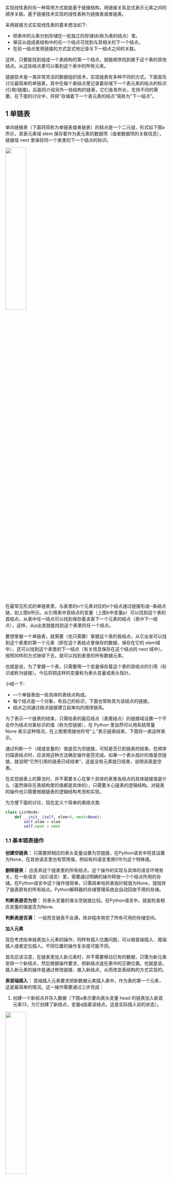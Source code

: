 

实现线性表的另一种常用方式就是基于链接结构，用链接关系显式表示元素之间的顺序关联。基于链接技术实现的线性表称为链接表或者链表。

采用链接方式实现线性表的基本想法如下:
- 把表中的元素分别存储在一批独立的存储块(称为表的结点）里。
- 保证从组成表结构中的任一个结点可找到与其相关的下一个结点。
- 在前一结点里用链接的方式显式地记录与下一结点之间的关联。

这样，只要能找到组成一个表结构的第一个结点，就能顺序找到属于这个表的其他结点。从这些结点里可以看到这个表中的所有元素。


链接技术是一类非常灵活的数据组织技术，实现链表有多种不同的方式。下面首先讨论最简单的单链表，其中在每个表结点里记录着存储下一个表元素的结点的标识(引用/链接)。后面将介绍另外一些结构的链表，它们各有所长，支持不同的需要。在下面的讨论中，将把“存储着下一个表元素的结点”简称为“下一结点”。

## 1 单链表

单向链接表（下面将简称为单链表或者链表）的结点是一个二元组，形式如下图a所示，其表元素域 elem 保存着作为表元素的数据项（或者数据项的关联信息），链接域 next 里保存同一个表里的下一个结点的标识。

<img src ="https://img-blog.csdnimg.cn/b5bf99173a614fe3837056a47ccad6e9.png#pic_center" width = 36%>

在最常见形式的单链表里，与表里的n个元素对应的n个结点通过链接形成─条结点链，如上图b所示。从引用表中首结点的变量（上图b中变量p）可以找到这个表的首结点，从表中任一结点可以找到保存着该表下一个元素的结点（表中下一结点），这样，从p出发就能找到这个表里的任一个结点。

要想掌握一个单链表，就需要（也只需要）掌握这个表的首结点，从它出发可以找到这个表里的第一个元素（即在这个表结点里保存的数据，保存在它的 elem域中），还可以找到这个表里的下一结点（有关信息保存在这个结点的 next 域中）。按照同样的方式继续下去，就可以找到表里的所有数据元素。

也就是说，为了掌握一个表，只需要用一个变量保存着这个表的首结点的引用（标识或称为链接）。今后将把这样的变量称为表头变量或表头指针。

小结一下:
- —个单链表由一些具体的表结点构成。
- 每个结点是一个对象，有自己的标识，下面也常称其为该结点的链接。
- 结点之间通过结点链接建立起单向的顺序联系。


为了表示一个链表的结束，只需给表的最后结点（表尾结点）的链接域设置一个不会作为结点对象标识的值（称为空链接），在 Python 里自然可以用系统常量 None 表示这种情况，在上图里用接地符号“丄”表示链表结束，下面将一直这样表示。

通过判断一个（域或变量的）值是否为空链接，可知是否已到链表的结束。在顺序扫描表结点时，应该用这种方法确定操作是否完成。如果一个表头指针的值是空链接，就说明“它所引用的链表已经结束”，这是没有元素就已结束，说明该表是空表。

在实现链表上的算法时，并不需要关心在某个具体的表里各结点的具体链接值是什么（虽然保存在表结构里的值都是具体的），只需要关心链表的逻辑结构。对链表的操作也只需要根据链表的逻辑结构考虑和实现。

为方便下面的讨论，现在定义个简单的表结点类:

```python
class ListNode:
    def __init__(self, elem=0, next=None):
        self.elem = elem    
        self.next = next
```

### 1.1 基本链表操作

**创建空链表：** 只需要把相应的表头变量设置为空链接，在Python语言中将其设置为None，在其他语言里也有惯用值，例如有的语言里用0作为这个特殊值。

**删除链表：** 应丢弃这个链表里的所有结点。这个操作的实现与具体的语言环境有关。在一些语言（如C语言）里，需要通过明确的操作释放一个个结点所用的存储。在Python语言中这个操作很简单，只需简单地将表指针赋值为None，就抛弃了链表原有的所有结点。Python解释器的存储管理系统会自动回收不用的存储。

**判断表是否为空：** 将表头变量的值与空链接比较。在Python语言中，就是检查相应变量的值是否为None.

**判断表是否满：** 一般而言链表不会满，除非程序用完了所有可用的存储空间。

**加入元素**

现在考虑给单链表加入元素的操作，同样有插入位置问题，可以做首端插入、尾端插人或者定位插人。不同位置的操作复杂度可能不同。

首先应该注意，在链表里加入新元素时，并不需要移动已有的数据，只需为新元素安排一个新结点，然后根据操作要求，把新结点连在表中的正确位置。也就是说，插入新元素的操作是通过修改链接，接入新结点，从而改变表结构的方式实现的。

**表首端插入：** 首端插入元素要求把新数据元素插入表中，作为表的第一个元素，这是最简单的情况。这一操作需要通过三步完成：

1) 创建一个新结点并存入数据（下图a表示要向表头变量 head 的链表加入新首元素13，为它创建了新结点，变量q指着该结点。这是实际插入前的状态）。

<img src ="https://img-blog.csdnimg.cn/832f83d57f004a5880d99b0bee5fe1de.png#pic_center" width = 36%>


2) 把原链表首结点的链接存入新结点的链接域 next，这一操作将原表的一串结点链接在刚创建的新结点之后。
   
3) 修改表头变量，使之指向新结点，这个操作使新结点实际成为表头变量所指的结点，即表的首结点（上图b表示设置链接的这两步操作完成后的状态，新结点已成为 head 所指链表的首结点，13成为这个表的首元素。注意，示意图中链接指针的长度和形状都不表示任何意义，只有图中的链接指向关系有意义）。

注意，即使在插入前head指向的是空表，上面三步也能正确完成工作。这个插人只是一次安排新存储和几次赋值，操作具有常量时间复杂度。

示例代码段：
```python
q = ListNode(13)
q.next = head.next
head = q
```

**一般情况的元素插入：**要想在单链表里的某位置插入一个新结点，必须先找到该位置之前的那个结点，因为新结点需要插入在它的后面，需要修改它的next 域。如何找到这个结点的问题将在后面讨论，先看已经找到了这个结点之后怎样插入元素。

设变量pre已指向要插入元素位置的前一结点，操作也分为三步:
1) 创建一个新结点并存入数据（下图a是实际插入前的状态）。
2) 把 pre 所指结点 next 域的值存入新结点的链接域 next，这个操作将原表在 pre 所指结点之后的一段链接到新结点之后。
3) 修改 pre 的 next 域，使之指向新结点，这个操作把新结点链入被操作的表，整个操作完成后的状态如下图b所示。

<img src ="https://img-blog.csdnimg.cn/8fc59b745aed4e0d87cd7b040f18d537.png#pic_center" width = 48%>

注意，即使在插入前 pre 所指结点是表中最后一个结点，上述操作也能将新结点正确接入，作为新的表尾结点。
```python
q = ListNode(13)
q.next = pre.next
pre.next = q
```

**删除元素**

删除链表中元素，也可通过调整表结构删除表中结点的方式完成。这里也区分两种情况：删除表头结点的操作可以直接完成，删除其他结点也需要掌握其前一结点。
**删除表首元素：** 删除表中第一个元素对应于删除表的第一个结点，为此只需修改表头指针，令其指向表中第二个结点。丢弃不用的结点将被Python解释器自动回收。
```python
head = head.next
```
一般情况的元素删除：一般情况删除须先找到要删元素所在结点的前一结点，设用变量pre指向，然后修改pre的next域，使之指向被删结点的下一结点。

```python
pre.next = pre.next.next
```
显然，这两个操作都要求被删结点存在。

<img src ="https://img-blog.csdnimg.cn/a8bdc83b11094d04a21048c48de189b4.png#pic_center" width = 48%>

如果在其他编程语言里删除结点，还可能要自己释放存储。Python的自动存储管理机制能自动处理这方面的问题，使编程工作更简单，也保证了安全性。

**扫描、定位和遍历**

在一般情况下插入和删除元素，都要求找到被删结点的前一结点。另外，程序里也可能需要定位链表中的元素、修改元素、逐个处理其中元素等。这些操作都需要检查链表的内容，实际上是检查表中的一些（或全部）结点。

由于单链表只有一个方向的链接，开始情况下只有表头变量在掌握中，所以对表内容的一切检查都只能从表头变量开始，沿着表中链接逐步进行。这种操作过程称为链表的扫描，这种过程的基本操作模式是:

```python
p = head
while p is not None and 还需继续的其他条件:
    对p所指结点里的数据做所需操作
    p = p.next
```

根据Python语言的规定，这里的 `p is not None` 可以简单地只写一个 `p`。

循环的继续（或结束）条件、循环中的操作由具体问题决定。循环中使用的辅助变量p称为扫描指针。注意，每个扫描循环必须用一个扫描指针作为控制变量，每步迭代前必须检查其值是否为None，保证随后操作的合法性。这与连续表的越界检查类似。

上面表扫描模式是最一般的链表操作模式，下面介绍几个常用操作的实现。

**按下标定位：** 按 Python 惯例，链表首结点的元素应看作下标0，其他元素依次排列。确定第i个元素所在结点的操作称为按下标定位，可以参考表扫描模式写出:
```python
p = head
while p is not NOne and i > 0:
    i -= 1
    p = p.next
```

假设循环前变量i已有所需的值，循环结束时可能出现两种情况：或者扫描完表中所有结点还没有找到第i个结点，或者p所指结点就是所需。通过检查 p 值是否为None可以区分这两种情况。显然，如果现在需要删除第k个结点，可以先将i设置为k-1，循环后检查i是0且p.next不是None就可以执行删除了。

**按元素定位：** 假设需要在链表里找到满足谓词pred的元素。同样可以参考上面的表扫描模式，写出的检索循环如下:

```python
p = head
while p is not None and not pred(p.elem):
    p = p.next
```
循环结束时或者p是None；或者 `pred(p.elem)` 是 True，找到了所需元素。

完整的扫描称为遍历，这样做通常是需要对表中每个元素做一些事情，例如:
```python
p = head
while p is not None:
    print(p.elem)
    p = p.next
```
这个循环依次输出表中各元素。只以条件 `p is not None` 控制循环，就能完成一遍完整的遍历。同样模式可用于做其他工作。

链表操作的复杂度
总结一下链表操作的时间复杂度。
- 创建空表：$O(1)$。
- 删除表：在Python里是$O(1)$。当然，Python 解释器做存储管理也需要时间。
- 判断空表：$O(1)$。
- 加入元素（都需要加一个T(分配)的时间）
  - 首端加入元素：$O(1)$。
  - 尾端加入元素：$O(n)$、因为需要找到表的最后结点。
  - 定位加人元素：$O(n)$，平均情况和最坏情况。

- 删除元素:
  - 首端删除元素：$O(1)$。
  - 尾端删除元素：$O(n)$。
  - 定位删除元素：$O(n)$，平均情况和最坏情况。
  - 其他册除：通常需要扫描整个表或其一部分$O(n)$。

扫描、定位或遍历操作都需要检查一批表结点，其复杂度受到表结点数的约束，都是 $O(n)$ 操作。其他在工作中有此类行为的操作也至少具有 $O(n)$ 时间复杂度。

**求表的长度**

在使用链表时，经常需要求表的长度，为此可以定义一个函数:
```python
p, n = head, 0
while p is not None:
    n += 1
    p = p.next
return n
```

这个函数采用表扫描模式，遍历表中所有结点完成计数。
显然，这个求表长度的算法所用时间与表结点个数成正比，具有 $O(n)$ 时间复杂度。

实现方式的变化

以求表的长度为例，如果程序经常需要调用上面函数，$O(n)$ 复杂度就可能成为效率问题。如果表很长，执行该函数就可能造成可察觉的停顿。解决这个问题的一种方法是改造单链表的实现结构，增加一个表长度记录。显然，这个记录不属于任何表元素，是有关表的整体的信息。表示这件事的恰当方法是定义一种链表对象，把表的长度和表中的结点链表都作为这个表对象的数据成分，如下图所示。

<img src ="https://img-blog.csdnimg.cn/5bb8b0da6beb414b82889c8003ee39f1.png#pic_center" width = 48%>

图中变星p指向表对象，这个对象的一个数据域记录表中元素个数（图中的20表示这个表当时有20个结点），另一个域引用着该表的结点链。采用了这种表示方式，求表长度的操作就可以简单返回元素计数域的值。但另一方面，这种表的每个变动操作都需要维护计数值。从整体看有得有失。这种调整消除了一个线性时间操作，可能在一些应用中很有意义。

### 1.2 单链表类的实现
自定义异常

为能合理地处理一些链表操作中遇到的错误状态（例如，方法执行时遇到了无法操作的错误参数），首先为链表类定义一个新的异常类:
```python
class LinkedListUnderflow(ValueError):
    pass
```

这里把LinkedListUnderflow定义为标准异常类valueError的子类，准备在空表访问元索等场合抛出这个异常。在这些情况下抛出 valueError 也没问题，但定义了自己的异常类，就可以写专门的异常处理器，在一些情况下可能有用。



LList类的定义，初始化函数和简单操作

现在基于结点类 ListNode 定义一个单链表对象的类，在这种表对象里只有一个引用链接结点的_head域，初始化为None表示建立的是一个空表。判断表空的操作检查_head；在表头插入数据的操作是prepend，它把包含新元素的结点链接在最前面；操作 pop 删除表头结点并返回这个结点里的数据：

```python
class LList:
    def __init__(self):
        self._head = None

    def is_empty(self):
        return self._head is None

    def prepend(self, elem):
        self._head = ListNode(elem, self._head)

    def pop(self):
        if self._head is None:      # 无结点，引发异常
            raise LinkedListUnorderflow("in pop")
        e = self._head.elem
        self._head = self._head.next
        return e
```

这里把 LList 对象的 `_head` 域作为对象的内部表示，不希望外部使用。上面定义里的几个操作都很简单，只有 pop 操作需要检查对象的状态，表中无元素时引发异常。

**后端操作**

在链表的最后插入元素，必须先找到链表的最后一个结点。其实现首先是一个扫描循环，找到相应结点后把包含新元素的结点插入在其后。下面是定义:
```python
def append(self, elem):
    if self._head is None:
        self._head = ListNone(elem)
        return 
    p = self._head
    while p.next is not None:
        p = p.next
    p.next = ListNode(elem)
```

这里需要区分两种情况：如果原表为空，引用新结点的就应该是表对象的_head域，否则就是已有的最后结点的next域。两种情况下需要修改的数据域不一样。许多链表变动操作都会遇到这个问题，只有表首端插入/删除可以统一处理。

砚在考虑删除表中最后元素的操作，也就是要删除最后的结点。前面说过，要从单链表中删除一个结点，就必须找到它的前一结点。在尾端删除操作里，扫描循环应该找到表中倒数第二个结点，也就是找到`p.next.next`为None的p。下面定义的`pop_last`函数不仅删去表中最后元素，还把它返回（与pop统一）。

在开始一般性扫描之前，需要处理两个特殊情况：如果表空没有可返回的元素时应该引发异常。表中只有一个元素的情况需要特殊处理，因为这时应该修改表头指针。一般情况是先通过循环找到位置，取出最后结点的数据后将其删除:

在开始一般性扫描之前，需要处理两个特殊情况：如果表空没有可返回的元素时应该引发异常。表中只有一个元素的情况需要特殊处理，因为这时应该修改表头指针。一般情况是先通过循环找到位置，取出最后结点的数据后将其删除：

```python
def pop_last(self):
    if self._head is None:      # 空表
        raise LinkeListUnderflow("in pop_last")
    
    p = self._head
    if p.next is None:          # 表中只有一个元素
        e = p.elem
        self._head = None
        return e
    while p.next.next is not None:  # 直到p.next是最后结点
        p = p.next
    e = p.next.elem
    p.next = None
    return e
```

LList类的下一个方法是找到满足给定条件的表元素。这个方法有一个参数，调用时通过参数提供一个判断谓词，该方法返回第一个满足谓词的表元素。显然，这个操作也需要采用前面的基本扫描模式。定义如下：
```python
def find(self, pred):
    p = self._head
    while p is not None:
        if pred(p.elem):
            return p.elem
        p = p.next
```

最后一个方法非常简单，但实际中可能很有用。在开发一个表类的过程中，人们会经常想看看被操作的表的当时情况：
```python
def print_all(self):
    p = self._head
    while p is not None:
        print(p.elem, end='')
        if p.next is not None:
            print(', ', end='')
        p = p.next
    print('')
```

## 2 循环单链表

单链表的另一常见变形是循环单链表（简称循环链表），其中最后一个结点的next域不用None，而是指向表的第一个结点，如下图a所示。但如果仔细考虑，就会发现在链表对象里记录表尾结点更合适（如下图b），这样可以同时支持 $O(1)$ 时间的表头/表尾插入和 $O(1)$ 时间的表头删除。当然，由于循环链表里的结点连成一个圈，哪个结点算是表头或表尾，主要是概念问题，从表的内部形态上无法区分。


循环单链表操作与普通单链表的差异就在于扫描循环的结束控制。易见，一些不变操作的实现也要修改，如 printall。

<img src ="https://img-blog.csdnimg.cn/8585ff1e820f4e29b94e809248cecd2b.png#pic_center" width = 36%>

这种表对象只需一个数据域 _rear，它在逻辑上始终引用着表的尾结点。前端加入结点，就是在尾结点和首结点之间加人新的首结点，尾结点引用不变。通过尾结点引用很容易实现这个操作。另一方面，尾端加入结点也是在原尾结点之后（与首结点之间）插人新结点，只是插入后要把它作为新的尾结点，因此需要更新尾结点引用。这两个操作都要考虑空表插入的特殊情况。对于输出表元素的操作，关键在于循环结束的控制。下面实现中比较扫描指针与表头结点的标识，到达了表头结点就结束。前端弹出操作也很容易实现，后端弹出操作需要通过一个扫描循环确定位置。

下面循环单链表类定义只实现了几个典型方法，供参考：
```python
class LCList:                   # 循环单链表类
    def __init__(self):
        self._rear = None

        def is_empty(self):
            return self._rear is None
        
        def prepend(self, elem):    # 前端插入
            p = LNode(elem)
            if self._rear is None:
                p.next = p          # 建立一个结点的环
                self._rear = p
            else:
                p.next = self._rear.next
                self.rear.next = p
        
        def append(self, elem):     # 尾插入
            self.prepend(elem)
            self._rear = self._rear.next

        def pop(self):  # 前端弹出
            if self._rear is None:
                raise LinkedListUnderflow("in pop of CLList")
            p = self._rear.next
            if self._rear is p:
                self._rear = None
            else:
                self._rear.next = p.next
            return p.elem
        
        def printall(self):     # 输出元素
            if self.is_empty():
                return
            p = self._rear.next
            while True:
                print(p.elem)
                if p is self._rear:
                    break
                p = p.next
```


## 3 双链表

单链表只有一个方向的链接，只能做一个方向的扫描和逐步操作。即使增加了尾结点引用，也只能支持 $O(1)$ 时间的首端元素加入/删除和尾端加入。如果希望两端插入和删除操作都能高效完成，就必须修改结点（从而也是链表）的基本设计，加入另一方向的链接。这样就得到了双向链接表，简称双链表。有了结点之间的双向链接，不仅能支持两端的高效操作，一般结点操作也会更加方便。当然，这样做也需要付出代价：每个结点都需要增加一个链接域,增加的空间开销与结点数成正比，是 $O(n)$。如果每个表结点里的数据规模比较大，新增加的开销可能就显得不太重要了。


为了支持首尾两端的高效操作，双链表应该采用下图所示的结构，包含一个尾结点引用域。易见，从双链表中任一结点出发，可以直接找到其前后的相邻结点（都是 $O(1)$ 操作）。而对单链表而言，只能方便地找到下一个结点，要找前一结点，就必须从表头开始逐一检查（通过一次扫描）。

<img src ="https://img-blog.csdnimg.cn/b22e9e10e48648cba854dc81633c74a6.png#pic_center" width = 36%>

可以直接找到当前结点的前后结点，使得双链表的许多操作都很容易地进行。下面假定结点的下一结点引用域是next，前一结点引用域是prev。

**结点操作**

先考虑结点删除。实际上，只要掌握着双链表里一个结点，就可以把它从表中取下，并把其余结点正确链接好。下图说明了这个操作。示例代码是：

<img src ="https://img-blog.csdnimg.cn/238e8250b78149199b16f9a5b8aced2b.png#pic_center" width = 36%>

```python
p.prev.next = p.next
p.next.prev = p.prev
```

这两个语句使p所指结点从表中退出，其余结点保持顺序和链接。如果要考虑前后可能无结点的情况，只需增加适当的条件判断。

在任一结点的前后加入结点的操作也很容易局部完成，只需掌握确定加入位置的这个结点。易见，加入一个结点需要做四次引用赋值。